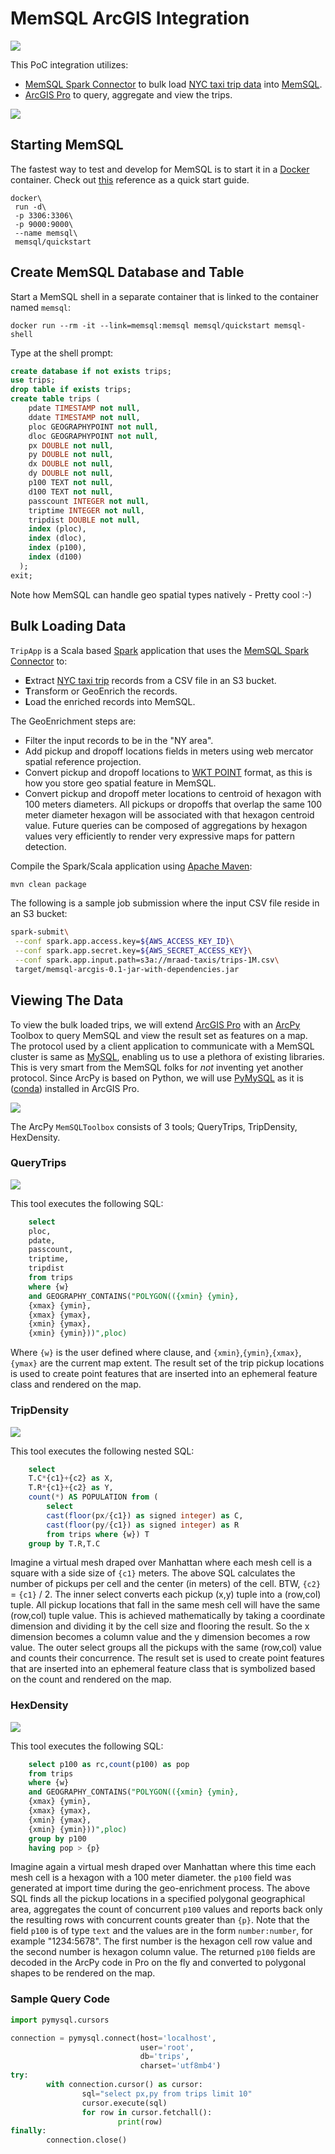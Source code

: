 # MemSQL ArcGIS Integration

![](media/Integration.png)

This PoC integration utilizes:
- [MemSQL Spark Connector](https://github.com/memsql/memsql-spark-connector) to bulk load [NYC taxi trip data](http://www.nyc.gov/html/tlc/html/about/trip_record_data.shtml) into [MemSQL](http://www.memsql.com/).
- [ArcGIS Pro](https://pro.arcgis.com/en/pro-app/) to query, aggregate and view the trips.

![](media/Pro.png)

## Starting MemSQL

The fastest way to test and develop for MemSQL is to start it in a [Docker](https://www.docker.com/) container. Check out [this](https://docs.memsql.com/docs/quick-start-with-docker) reference as a quick start guide.

```
docker\
 run -d\
 -p 3306:3306\
 -p 9000:9000\
 --name memsql\
 memsql/quickstart
```

## Create MemSQL Database and Table

Start a MemSQL shell in a separate container that is linked to the container named `memsql`:

```
docker run --rm -it --link=memsql:memsql memsql/quickstart memsql-shell
```

Type at the shell prompt:

```sql
create database if not exists trips;
use trips;
drop table if exists trips;
create table trips (
    pdate TIMESTAMP not null,
    ddate TIMESTAMP not null,
    ploc GEOGRAPHYPOINT not null,
    dloc GEOGRAPHYPOINT not null,
    px DOUBLE not null,
    py DOUBLE not null,
    dx DOUBLE not null,
    dy DOUBLE not null,
    p100 TEXT not null,
    d100 TEXT not null,
    passcount INTEGER not null,
    triptime INTEGER not null,
    tripdist DOUBLE not null,
    index (ploc),
    index (dloc),
    index (p100),
    index (d100)
  );
exit;
```

Note how MemSQL can handle geo spatial types natively - Pretty cool :-)

## Bulk Loading Data

`TripApp` is a Scala based [Spark](http://spark.apache.org/) application that uses the [MemSQL Spark Connector](https://github.com/memsql/memsql-spark-connector) to:
- **E**xtract [NYC taxi trip](http://www.nyc.gov/html/tlc/html/about/trip_record_data.shtml) records from a CSV file in an S3 bucket.
- **T**ransform or GeoEnrich the records.
- **L**oad the enriched records into MemSQL.

The GeoEnrichment steps are:
- Filter the input records to be in the "NY area".
- Add pickup and dropoff locations fields in meters using web mercator spatial reference projection.
- Convert pickup and dropoff locations to [WKT POINT](https://en.wikipedia.org/wiki/Point_(geometry)) format, as this is how you store geo spatial feature in MemSQL.
- Convert pickup and dropoff meter locations to centroid of hexagon with 100 meters diameters.  All pickups or dropoffs that overlap the same 100 meter diameter hexagon will be associated with that hexagon centroid value.  Future queries can be composed of aggregations by hexagon values very efficiently to render very expressive maps for pattern detection.

Compile the Spark/Scala application using [Apache Maven](https://maven.apache.org/):

```bash
mvn clean package
```

The following is a sample job submission where the input CSV file reside in an S3 bucket:

```bash
spark-submit\
 --conf spark.app.access.key=${AWS_ACCESS_KEY_ID}\
 --conf spark.app.secret.key=${AWS_SECRET_ACCESS_KEY}\
 --conf spark.app.input.path=s3a://mraad-taxis/trips-1M.csv\
 target/memsql-arcgis-0.1-jar-with-dependencies.jar
```

## Viewing The Data

To view the bulk loaded trips, we will extend [ArcGIS Pro](https://pro.arcgis.com/en/pro-app/) with an [ArcPy](http://pro.arcgis.com/en/pro-app/arcpy/get-started/what-is-arcpy-.htm) Toolbox to query MemSQL and view the result set as features on a map.
The protocol used by a client application to communicate with a MemSQL cluster is same as [MySQL](https://www.mysql.com/), enabling us to use a plethora of existing libraries. This is very smart from the MemSQL folks for _not_ inventing yet another protocol.  Since ArcPy is based on Python, we will use [PyMySQL](http://pymysql.readthedocs.io/en/latest/index.html) as it is ([conda](https://www.continuum.io/anaconda-overview)) installed in ArcGIS Pro.

![](media/Packages.png)

The ArcPy `MemSQLToolbox` consists of 3 tools; QueryTrips, TripDensity, HexDensity.

### QueryTrips

![](media/QueryTrips.png)

This tool executes the following SQL:

```sql
    select
    ploc,
    pdate,
    passcount,
    triptime,
    tripdist
    from trips
    where {w}
    and GEOGRAPHY_CONTAINS("POLYGON(({xmin} {ymin},
    {xmax} {ymin},
    {xmax} {ymax},
    {xmin} {ymax},
    {xmin} {ymin}))",ploc)
```

Where `{w}` is the user defined where clause, and `{xmin}`,`{ymin}`,`{xmax}`,`{ymax}` are the current map extent.
The result set of the trip pickup locations is used to create point features that are inserted into an ephemeral feature class and rendered on the map.

### TripDensity

![](media/TripDensity.png)

This tool executes the following nested SQL:

```sql
    select
    T.C*{c1}+{c2} as X,
    T.R*{c1}+{c2} as Y,
    count(*) AS POPULATION from (
        select
        cast(floor(px/{c1}) as signed integer) as C,
        cast(floor(py/{c1}) as signed integer) as R
        from trips where {w}) T
    group by T.R,T.C
```

Imagine a virtual mesh draped over Manhattan where each mesh cell is a square with a side size of `{c1}` meters.  The above SQL calculates the number of pickups per cell and the center (in meters) of the cell. BTW, `{c2}` = `{c1}` / 2.  The inner select converts each pickup (x,y) tuple into a (row,col) tuple. All pickup locations that fall in the same mesh cell will have the same (row,col) tuple value. This is achieved mathematically by taking a coordinate dimension and dividing it by the cell size and flooring the result.  So the x dimension becomes a column value and the y dimension becomes a row value.  The outer select groups all the pickups with the same (row,col) value and counts their concurrence.  The result set is used to create point features that are inserted into an ephemeral feature class that is symbolized based on the count and rendered on the map.

### HexDensity

![](media/HexDensity.png)

This tool executes the following SQL:

```sql
    select p100 as rc,count(p100) as pop
    from trips
    where {w}
    and GEOGRAPHY_CONTAINS("POLYGON(({xmin} {ymin},
    {xmax} {ymin},
    {xmax} {ymax},
    {xmin} {ymax},
    {xmin} {ymin}))",ploc)
    group by p100
    having pop > {p}
```

Imagine again a virtual mesh draped over Manhattan where this time each mesh cell is a hexagon with a 100 meter diameter. the `p100` field was generated at import time during the geo-enrichment process. The above SQL finds all the pickup locations in a specified polygonal geographical area, aggregates the count of concurrent `p100` values and reports back only the resulting rows with concurrent counts greater than `{p}`.  Note that the field `p100` is of type `text` and the values are in the form `number:number`, for example "1234:5678". The first number is the hexagon cell row value and the second number is hexagon column value. The returned `p100` fields are decoded in the ArcPy code in Pro on the fly and converted to polygonal shapes to be rendered on the map.

### Sample Query Code

```python
import pymysql.cursors

connection = pymysql.connect(host='localhost',
                             user='root',
                             db='trips',
                             charset='utf8mb4')
try:
        with connection.cursor() as cursor:
                sql="select px,py from trips limit 10"
                cursor.execute(sql)
                for row in cursor.fetchall():
                        print(row)
finally:
        connection.close()
```
